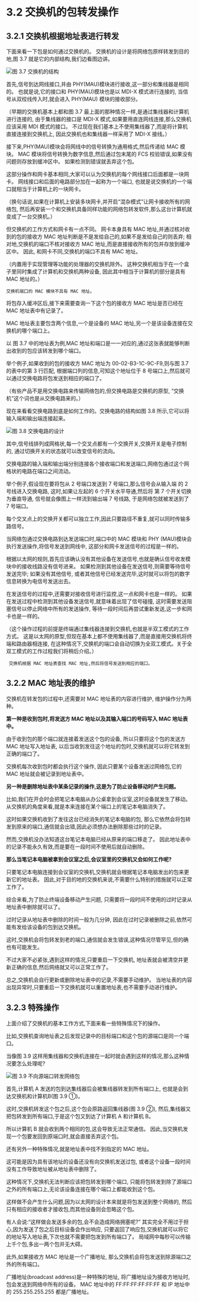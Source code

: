 # 3.2 交换机的包转发操作

## 3.2.1 交换机根据地址表进行转发

下面来看一下包是如何通过交换机的。
交换机的设计是将网络包原样转发到目的地,图 3.7 就是它的内部结构,我们边看图边讲。

![图 3.7 交换机的结构](images/3.7.png)

首先,信号到达网线接口,并由 PHY(MAU)模块进行接收,这一部分和集线器是相同的。
也就是说,它的接口和 PHY(MAU)模块也是以 MDI-X 模式进行连接的,
当信号从双绞线传入时,就会进入 PHY(MAU) 模块的接收部分。

（早期的交换机基本上都和图 3.7 最上面的那种情况一样,是通过集线器和计算机进行连接的,
由于集线器的接口是 MDI-X 模式,如果要用直连网线连接,那么交换机应该采用 MDI 模式的接口。
不过现在我们基本上不使用集线器了,而是将计算机直接连接到交换机上,
因此交换机也和集线器一样采用了 MDI-X 接线。）

接下来,PHY(MAU)模块会将网线中的信号转换为通用格式,然后传递给 MAC 模块。
MAC 模块将信号转换为数字信息,然后通过包末尾的 FCS 校验错误,如果没有问题则存放到缓冲区中。
如果检测到错误就丢弃这个包。

这部分操作和网卡基本相同,大家可以认为交换机的每个网线接口后面都是一块网卡。
网线接口和后面的电路部分加在一起称为一个端口,
也就是说交换机的一个端口就相当于计算机上的一块网卡。

（换句话说,如果在计算机上安装多块网卡,并开启“混杂模式”让网卡接收所有的网络包,
然后再安装一个和交换机具备同样功能的网络包转发软件,那么这台计算机就变成了一台交换机。）

但交换机的工作方式和网卡有一点不同。
网卡本身具有 MAC 地址,并通过核对收到的包的接收方 MAC 地址判断是不是发给自己的,如果不是发给自己的则丢弃;
相对地,交换机的端口不核对接收方 MAC 地址,而是直接接收所有的包并存放到缓冲区中。
因此, 和网卡不同,交换机的端口不具有 MAC 地址。

（内置用于实现管理等功能的处理器的交换机除外。
这种交换机相当于在一个盒子里同时集成了计算机和交换机两种设备,
因此其中相当于计算机的部分是具有 MAC 地址的。）

    交换机端口的 MAC 模块不具有 MAC 地址。

将包存入缓冲区后,接下来需要查询一下这个包的接收方 MAC 地址是否已经在 MAC 地址表中有记录了。

MAC 地址表主要包含两个信息,一个是设备的 MAC 地址,另一个是该设备连接在交换机的哪个端口上。

以 图 3.7 中的地址表为例,MAC 地址和端口是一一对应的,通过这张表就能够判断出收到的包应该转发到哪个端口。

举个例子,如果收到的包的接收方 MAC 地址为 00-02-B3-1C-9C-F9,则与图 3.7 的表中的第 3 行匹配,
根据端口列的信息,可知这个地址位于 8 号端口上,然后就可以通过交换电路将包发送到相应的端口了。

（有些产品不是用交换电路来传输网络包的,但交换电路是交换机的原型, “交换机”这个词也是从交换电路来的。）

现在来看看交换电路到底是如何工作的。交换电路的结构如图 3.8 所示,它可以将输入端和输出端连接起来。

![图 3.8 交换电路的设计](images/3.8.png)

其中,信号线排列成网格状,每一个交叉点都有一个交换开关,交换开关是电子控制的,
通过切换开关的状态就可以改变信号的流向。

交换电路的输入端和输出端分别连接各个接收端口和发送端口,网络包通过这个网格状的电路在端口之间流动。

举个例子,假设现在要将包从 2 号端口发送到 7 号端口,那么信号会从输入端 的 2 号线进入交换电路,
这时,如果让左起的 6 个开关水平导通,然后将 第 7 个开关切换为垂直导通,
信号就会像图上一样流到输出端 7 号线路, 于是网络包就被发送到了 7 号端口。

每个交叉点上的交换开关都可以独立工作,因此只要路径不重复,就可以同时传输多路信号。

当网络包通过交换电路到达发送端口时,端口中的 MAC 模块和 PHY (MAU)模块会执行发送操作,将信号发送到网线中,
这部分和网卡发送信号的过程是一样的。

根据以太网的规则,首先应该确认没有其他设备在发送信号,也就是确认信号收发模块中的接收线路没有信号进来。
如果检测到其他设备在发送信号,则需要等待信号发送完毕;
如果没有其他信号, 或者其他信号已经发送完毕,这时就可以将包的数字信息转换为电信号发送出去。

在发送信号的过程中,还需要对接收信号进行监控,这一点和网卡也是一样的。
如果在发送过程中检测到其他设备发送信号,就意味着出现了信号碰撞,
这时需要发送阻塞信号以停止网络中所有的发送操作,
等待一段时间后再尝试重新发送,这一步和网卡也是一样的。

（这个操作过程的前提是终端通过集线器连接到交换机,也就是半双工模式的工作方式。
这是以太网的原型,但现在基本上都不使用集线器了,而是直接用交换机将终端和路由器相连接,
在这种情况下,交换机的端口会自动切换为全双工模式。关于全双工模式的工作过程我们将稍后介绍。）

    ￼交换机根据 MAC 地址表查找 MAC 地址,然后将信号发送到相应的端口。

## 3.2.2 MAC 地址表的维护

交换机在转发包的过程中,还需要对 MAC 地址表的内容进行维护, 维护操作分为两种。

**第一种是收到包时,将发送方 MAC 地址以及其输入端口的号码写入 MAC 地址表中。**

由于收到包的那个端口就连接着发送这个包的设备,
所以只要将这个包的发送方 MAC 地址写入地址表,
以后当收到发往这个地址的包时,交换机就可以将它转发到正确的端口了。

交换机每次收到包时都会执行这个操作,
因此只要某个设备发送过网络包,它的 MAC 地址就会被记录到地址表中。

**另一种是删除地址表中某条记录的操作,这是为了防止设备移动时产生问题。**

比如,我们在开会时会把笔记本电脑从办公桌拿到会议室,这时设备就发生了移动。
从交换机的角度来看,就是本来连接在某个端口上的笔记本电脑消失了。

这时如果交换机收到了发往这台已经消失的笔记本电脑的包,
那么它依然会将包转发到原来的端口,通信就会出错,因此必须想办法删除那些过时的记录。

然而,交换机没办法知道这台笔记本电脑已经从原来的端口移走了。
因此地址表中的记录不能永久有效,而是要在一段时间不使用后就自动删除。

**那么当笔记本电脑被拿到会议室之后,会议室里的交换机又会如何工作呢?**

只要笔记本电脑连接到会议室的交换机,交换机就会根据笔记本电脑发出的包来更新它的地址表。
因此,对于目的地的交换机来说,不需要什么特别的措施就可以正常工作了。

综合来看,为了防止终端设备移动产生问题,
只需要将一段时间不使用的过时记录从地址表中删除就可以了。

过时记录从地址表中删除的时间一般为几分钟,
因此在过时记录被删除之前,依然可能有发给该设备的包到达交换机。

这时,交换机会将包转发到老的端口,通信就会发生错误,这种情况尽管罕见,但的确也有可能发生。

不过大家不必紧张,遇到这样的情况,只要重启一下交换机,
地址表就会被清空并更新正确的信息,然后网络就又可以正常工作了。

总之,交换机会自行更新或删除地址表中的记录,不需要手动维护。
当地址表的内容出现异常时,只要重启一下交换机就可以重置地址表,也不需要手动进行维护。

## 3.2.3 特殊操作

上面介绍了交换机的基本工作方式,下面来看一些特殊情况下的操作。

比如,交换机查询地址表之后发现记录中的目标端口和这个包的源端口是同一个端口。

当像图 3.9 这样用集线器和交换机连接在一起时就会遇到这样的情况,那么这种情况要怎么处理呢?

![图 3.9 不向源端口转发网络包](images/3.9.png)

首先,计算机 A 发送的包到达集线器后会被集线器转发到所有端口上,
也就是会到达交换机和计算机B(图 3.9 ①)。

这时,交换机转发这个包之后,这个包会原路返回集线器(图 3.9 ②),
然后,集线器又把包转发到所有端口,于是这个包又到达了计算机 A 和计算机 B。

所以计算机 B 就会收到两个相同的包,这会导致无法正常通信。
因此,当交换机发现一个包要发回到原端口时,就会直接丢弃这个包。

还有另外一种特殊情况,就是地址表中找不到指定的 MAC 地址。

这可能是因为具有该地址的设备还没有向交换机发送过包,
或者这个设备一段时间没有工作导致地址被从地址表中删除了。

这种情况下,交换机无法判断应该把包转发到哪个端口,
只能将包转发到除了源端口之外的所有端口上,无论该设备连接在哪个端口上都能收到这个包。

这样做不会产生什么问题,因为以太网的设计本来就是将包发送到整个网络的,
然后只有相应的接收者才接收包,而其他设备则会忽略这个包。

有人会说:“这样做会发送多余的包,会不会造成网络拥塞呢?”
其实完全不用过于担心,因为发送了包之后目标设备会作出响应,
只要返回了响应包,交换机就可以将它的地址写入地址表,下次也就不需要把包发到所有端口了。
局域网中每秒可以传输上千个包,多出一两个包并无大碍。

此外,如果接收方 MAC 地址是一个广播地址,
那么交换机会将包发送到除源端口之外的所有端口。

广播地址(broadcast address)是一种特殊的地址,
将广播地址设为接收方地址时,包会发送到网络中所有的设备。
MAC 地址中的 FF:FF:FF:FF:FF:FF 和 IP 地址中的 255.255.255.255 都是广播地址。